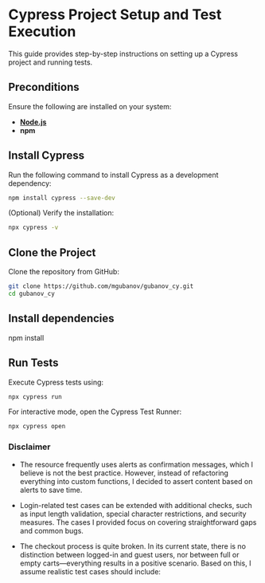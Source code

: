 # Cypress Project Setup and Test Execution

This guide provides step-by-step instructions on setting up a Cypress project and running tests.

## Preconditions

Ensure the following are installed on your system:

- **[Node.js](https://nodejs.org/)**
- **npm**

## Install Cypress

Run the following command to install Cypress as a development dependency:

```sh
npm install cypress --save-dev
```

(Optional) Verify the installation:

```sh
npx cypress -v
```

## Clone the Project

Clone the repository from GitHub:

```sh
git clone https://github.com/mgubanov/gubanov_cy.git
cd gubanov_cy
```

## Install dependencies
npm install

## Run Tests

Execute Cypress tests using:

```sh
npx cypress run
```

For interactive mode, open the Cypress Test Runner:

```sh
npx cypress open
```

### Disclaimer
* The resource frequently uses alerts as confirmation messages, which I believe is not the best practice. However, instead of refactoring everything into custom functions, I decided to assert content based on alerts to save time.

* Login-related test cases can be extended with additional checks, such as input length validation, special character restrictions, and security measures. The cases I provided focus on covering straightforward gaps and common bugs.

* The checkout process is quite broken. In its current state, there is no distinction between logged-in and guest users, nor between full or empty carts—everything results in a positive scenario. Based on this, I assume realistic test cases should include:

[//]: # (Checkout for a logged-in user)

[//]: # (Checkout for a guest user)

[//]: # (Checkout failing when required information is missing)
